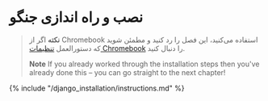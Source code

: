 # نصب و راه اندازی جنگو

> **نکته** اگر از Chromebook استفاده می‌کنید، این فصل را رد کنید و مطمئن شوید که دستورالعمل [ تنظیمات Chromebook](../chromebook_setup/README.md) را دنبال کنید.
> 
> **Note** If you already worked through the installation steps then you've already done this – you can go straight to the next chapter!

{% include "/django_installation/instructions.md" %}